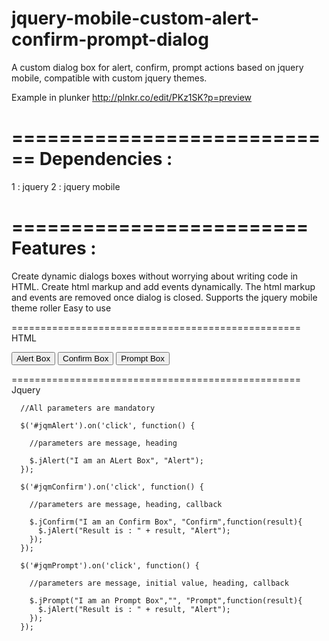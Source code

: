 jquery-mobile-custom-alert-confirm-prompt-dialog
================================================

A custom dialog box for alert, confirm, prompt actions based on jquery mobile, compatible with custom jquery themes.

Example in plunker http://plnkr.co/edit/PKz1SK?p=preview

============================
Dependencies : 
=============================

1 : jquery
2 : jquery mobile

=========================
Features : 
=========================

Create dynamic dialogs boxes without worrying about writing code in HTML.
Create html markup and add events dynamically.
The html markup and events are removed once dialog is closed.
Supports the jquery mobile theme roller
Easy to use

==================================================
HTML

  <input type="button" value="Alert Box" id="jqmAlert" />
  <input type="button" value="Confirm Box" id="jqmConfirm" />
  <input type="button" value="Prompt Box" id="jqmPrompt" />
  
==================================================
Jquery

      //All parameters are mandatory

      $('#jqmAlert').on('click', function() {
        
        //parameters are message, heading
        
        $.jAlert("I am an ALert Box", "Alert");
      });

      $('#jqmConfirm').on('click', function() {
        
        //parameters are message, heading, callback
        
        $.jConfirm("I am an Confirm Box", "Confirm",function(result){
          $.jAlert("Result is : " + result, "Alert");
        });
      });

      $('#jqmPrompt').on('click', function() {
        
        //parameters are message, initial value, heading, callback
        
        $.jPrompt("I am an Prompt Box","", "Prompt",function(result){
          $.jAlert("Result is : " + result, "Alert");
        });
      });
